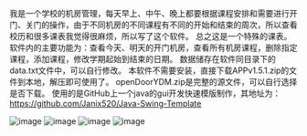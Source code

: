 我是一个学校的机房管理，每天早上、中午、晚上都要根据课程安排和需要进行开门、关门的操作，由于不同机房的不同课程有不同的开始和结束的周次，所以查看校历和很多课表我觉得很麻烦，所以写了这个软件。
总之这是一个特殊的课表。
软件内的主要功能为：查看今天、明天的开门机房，查看所有机房课程，删除指定课程，添加课程，修改学期起始到结束的日期。
数据储存在软件同目录下的data.txt文件中，可以自行修改。
本软件不需要安装，直接下载APPv1.5.1.zip的文件到本地，解压即可使用了。
openDoorYDM.zip是完整的源文件，可以自行选择是否下载。
使用的是GitHub上一个java的gui开发快速模版制作，其地址为：https://github.com/Janix520/Java-Swing-Template


![image](https://github.com/user-attachments/assets/7676bd42-0021-47b8-80b8-0d2d5e799dbb)
![image](https://github.com/user-attachments/assets/6ac1f393-9b21-490b-908f-a2584118d5c0)
![image](https://github.com/user-attachments/assets/0b0d33fb-faef-4d99-9cb3-91b5c820bcbc)
![image](https://github.com/user-attachments/assets/1c5c5792-9a92-4349-9bf6-284c5b3fcb48)
